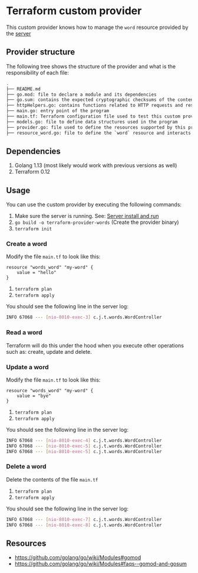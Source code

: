# Terraform custom provider

This custom provider knows how to manage the `word` resource provided by the [server](../server/README.md)

## Provider structure

The following tree shows the structure of the provider and what is the responsibility of each file:

```bash
.
├── README.md
├── go.mod: file to declare a module and its dependencies
├── go.sum: contains the expected cryptographic checksums of the content of specific module versions
├── httpHelpers.go: contains functions related to HTTP requests and responses
├── main.go: entry point of the program
├── main.tf: Terraform configuration file used to test this custom provider
├── models.go: file to define data structures used in the program
├── provider.go: file used to define the resources supported by this provider
├── resource_word.go: file to define the `word` resource and interacts with the server
```

## Dependencies

1. Golang 1.13 (most likely would work with previous versions as well)
1. Terraform 0.12

## Usage

You can use the custom provider by executing the following commands:

1. Make sure the server is running. See: [Server install and run](../server/README.md)
1. `go build -o terraform-provider-words` (Create the provider binary)
1. `terraform init`

### Create a word

Modify the file `main.tf` to look like this:

```hcl
resource "words_word" "my-word" {
    value = "hello"
}
```

1. `terraform plan`
1. `terraform apply`

You should see the following line in the server log:

```bash
INFO 67068 --- [nio-8010-exec-3] c.j.t.words.WordController               : Create word: hello
```

### Read a word

Terraform will do this under the hood when you execute other operations such as: create, update and delete.

### Update a word

Modify the file `main.tf` to look like this:

```hcl
resource "words_word" "my-word" {
    value = "bye"
}
```

1. `terraform plan`
1. `terraform apply`

You should see the following line in the server log:

```bash
INFO 67068 --- [nio-8010-exec-4] c.j.t.words.WordController               : Read word with ID: d7a22890-8aee-4c89-bbcc-4b6178f733f7
INFO 67068 --- [nio-8010-exec-5] c.j.t.words.WordController               : Update word with ID: d7a22890-8aee-4c89-bbcc-4b6178f733f7
INFO 67068 --- [nio-8010-exec-5] c.j.t.words.WordController               : Updating hello by bye
```

### Delete a word

Delete the contents of the file `main.tf`

1. `terraform plan`
1. `terraform apply`

You should see the following line in the server log:

```bash
INFO 67068 --- [nio-8010-exec-7] c.j.t.words.WordController               : Read word with ID: d7a22890-8aee-4c89-bbcc-4b6178f733f7
INFO 67068 --- [nio-8010-exec-8] c.j.t.words.WordController               : Delete word with ID: d7a22890-8aee-4c89-bbcc-4b6178f733f7
```

## Resources

* https://github.com/golang/go/wiki/Modules#gomod
* https://github.com/golang/go/wiki/Modules#faqs--gomod-and-gosum
